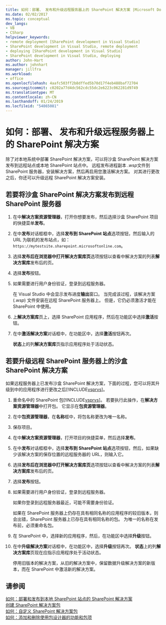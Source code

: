 ```yaml
---
title: 如何：部署、 发布和升级远程服务器上的 SharePoint 解决方案 |Microsoft Docs
ms.date: 02/02/2017
ms.topic: conceptual
dev_langs:
- VB
- CSharp
helpviewer_keywords:
- remote deployment [SharePoint development in Visual Studio]
- SharePoint development in Visual Studio, remote deployment
- deploying [SharePoint development in Visual Studio]
- SharePoint development in Visual Studio, deploying
author: John-Hart
ms.author: johnhart
manager: jillfra
ms.workload:
- office
ms.openlocfilehash: 4aafc503ff2b8dffed5b70d17f4eb488baf72704
ms.sourcegitcommit: c0202a77d4dc562cdc55dc2e6223c062281d9749
ms.translationtype: MT
ms.contentlocale: zh-CN
ms.lasthandoff: 01/24/2019
ms.locfileid: "54865081"
---
```

# <a name="how-to-deploy-publish-and-upgrade-sharepoint-solutions-on-a-remote-server"></a>如何：部署、 发布和升级远程服务器上的 SharePoint 解决方案
  除了对本地系统中部署 SharePoint 解决方案，可以将沙盒 SharePoint 解决方案发布到远程站点或本地 SharePoint 站点中。 远程发布进程副本 *.wsp*文件到 SharePoint 服务器，安装解决方案，然后再启用您激活解决方案。 对其进行更改之后，你还可以升级远程 SharePoint 解决方案安装。  
  
## <a name="to-publish-a-sandboxed-sharepoint-solution-to-a-remote-sharepoint-server"></a>若要将沙盒 SharePoint 解决方案发布到远程 SharePoint 服务器  
  
1.  在中**解决方案资源管理器**，打开你想要发布，然后选择沙盒 SharePoint 项目的快捷菜单**发布**。  
  
2.  在中**发布**对话框框中，选择**发布到 SharePoint 站点**选项按钮，然后输入的 URL 为联机的发布站点，如： `https://mytestsite.sharepoint.microsoftonline.com`。  
  
3.  选择**发布后在浏览器中打开解决方案库页**选项按钮以查看中解决方案的列表**解决方案库**发布后的页。  
  
4.  选择**发布**按钮。  
  
5.  如果需要进行用户身份验证，登录到远程服务器。  
  
     在 Visual Studio 中会显示发布进度**输出**窗口。 当完成该过程，该解决方案 (*.wsp*) 文件安装在远程 SharePoint 服务器上。 但是，它仍必须激活才能在 SharePoint 中使用。  
  
6.  上**解决方案库**页上，选择 SharePoint 应用程序，然后在功能区中选择**激活**按钮。  
  
7.  在中**激活解决方案**对话框中，在功能区中，选择**激活**按钮再次。  
  
     **状态**上的列**解决方案库**页指示应用程序处于活动状态。  
  
## <a name="to-upgrade-a-sandboxed-sharepoint-solution-on-a-remote-sharepoint-server"></a>若要升级远程 SharePoint 服务器上的沙盒 SharePoint 解决方案  
 如果远程服务器上已发布沙盒 SharePoint 解决方案，下面的过程，您可以将其升级到中的应用程序进行更改之后[!INCLUDE[vsprvs](../sharepoint/includes/vsprvs-md.md)]。  
  
1.  重命名中的 SharePoint 包[!INCLUDE[vsprvs](../sharepoint/includes/vsprvs-md.md)]。 若要执行此操作，在**解决方案资源管理器**中打开包。 它显示在**包资源管理器**。  
  
2.  在中**包资源管理器**，在**名称**框中，将包名称更改为唯一名称。  
  
3.  保存项目。  
  
4.  在中**解决方案资源管理器**，打开项目的快捷菜单，然后选择**发布**。  
  
5.  在中**发布**对话框框中，选择**发布到 SharePoint 站点**选项按钮，然后，如果缺少该解决方案的保存位置的远程服务器的 URL，则输入它。  
  
6.  选择**发布后在浏览器中打开解决方案库页**选项按钮以查看中解决方案的列表**解决方案库**发布后的页。  
  
7.  选择**发布**按钮。  
  
8.  如果需要进行用户身份验证，登录到远程服务器。  
  
     如果你登录到远程服务器最近，可能不需要身份验证。  
  
     如果在 SharePoint 服务器上仍存在具有相同名称的应用程序的较旧版本，则会出错，SharePoint 服务器上已存在具有相同名称的包。 为唯一的名称在发布前，必须重命名包。  
  
9. 在 SharePoint 中，选择新的应用程序，然后，在功能区中选择**升级**按钮。  
  
10. 在中**升级解决方案**对话框中，在功能区中，选择**升级**按钮再次。 **状态**上的列**解决方案库**页现在应指示应用程序处于活动状态。  
  
     停用旧版本的解决方案，从旧的解决方案中，保留数据升级解决方案的新版本，而在 SharePoint 中激活新的解决方案。  
  
## <a name="see-also"></a>请参阅
 [如何：部署和发布到本地 SharePoint 站点的 SharePoint 解决方案](../sharepoint/how-to-deploy-and-publish-a-sharepoint-solution-to-a-local-sharepoint-site.md)   
 [创建 SharePoint 解决方案包](../sharepoint/creating-sharepoint-solution-packages.md)   
 [如何：自定义 SharePoint 解决方案包](../sharepoint/how-to-customize-a-sharepoint-solution-package.md)   
 [如何：添加和删除使用包设计器的功能和包项](../sharepoint/how-to-add-and-remove-features-and-items-to-a-package-by-using-the-package-designer.md)  
